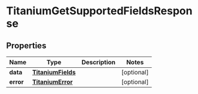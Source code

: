 

# TitaniumGetSupportedFieldsResponse


## Properties

| Name | Type | Description | Notes |
|------------ | ------------- | ------------- | -------------|
|**data** | [**TitaniumFields**](TitaniumFields.md) |  |  [optional] |
|**error** | [**TitaniumError**](TitaniumError.md) |  |  [optional] |



